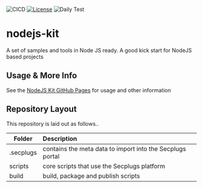 ![CICD](https://github.com/SecPlugs/nodejs-kit/workflows/CICD/badge.svg)
[![License](https://img.shields.io/badge/License-Apache%202.0-blue.svg)](https://opensource.org/licenses/Apache-2.0)
![Daily Test](https://github.com/SecPlugs/nodejs-kit/workflows/DailyTest/badge.svg)

# nodejs-kit
A set of samples and tools in Node JS ready. A good kick start for NodeJS based projects

## Usage & More Info
See the [NodeJS Kit GitHub Pages](https://secplugs.github.io/nodejs-kit/docs) for usage and other information

## Repository Layout
This repository is laid out as follows..

| Folder        | Description |
| ------------- |:-------------| 
| .secplugs     | contains the meta data to import into the Secplugs portal |
| scripts       | core scripts that use the Secplugs platform      |
| build         | build, package and publish scripts  |

